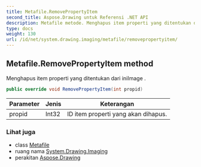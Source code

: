 ```yaml
---
title: Metafile.RemovePropertyItem
second_title: Aspose.Drawing untuk Referensi .NET API
description: Metafile metode. Menghapus item properti yang ditentukan dari iniImage .
type: docs
weight: 130
url: /id/net/system.drawing.imaging/metafile/removepropertyitem/
---
```

## Metafile.RemovePropertyItem method

Menghapus item properti yang ditentukan dari iniImage .

```csharp
public override void RemovePropertyItem(int propid)
```

| Parameter | Jenis | Keterangan |
| --- | --- | --- |
| propid | Int32 | ID item properti yang akan dihapus. |

### Lihat juga

* class [Metafile](../)
* ruang nama [System.Drawing.Imaging](../../metafile/)
* perakitan [Aspose.Drawing](../../../)


